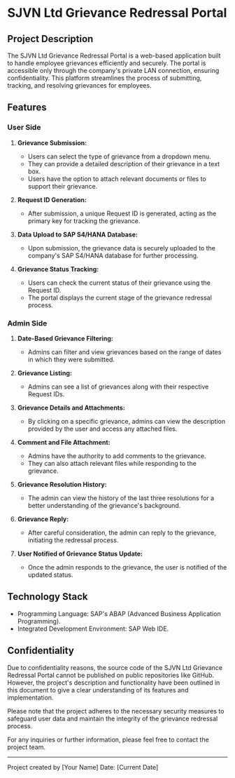 # SJVN Ltd Grievance Redressal Portal

## Project Description

The SJVN Ltd Grievance Redressal Portal is a web-based application built to handle employee grievances efficiently and securely. The portal is accessible only through the company's private LAN connection, ensuring confidentiality. This platform streamlines the process of submitting, tracking, and resolving grievances for employees.

## Features

### User Side

1. **Grievance Submission:**
   - Users can select the type of grievance from a dropdown menu.
   - They can provide a detailed description of their grievance in a text box.
   - Users have the option to attach relevant documents or files to support their grievance.

2. **Request ID Generation:**
   - After submission, a unique Request ID is generated, acting as the primary key for tracking the grievance.

3. **Data Upload to SAP S4/HANA Database:**
   - Upon submission, the grievance data is securely uploaded to the company's SAP S4/HANA database for further processing.

4. **Grievance Status Tracking:**
   - Users can check the current status of their grievance using the Request ID.
   - The portal displays the current stage of the grievance redressal process.

### Admin Side

1. **Date-Based Grievance Filtering:**
   - Admins can filter and view grievances based on the range of dates in which they were submitted.

2. **Grievance Listing:**
   - Admins can see a list of grievances along with their respective Request IDs.

3. **Grievance Details and Attachments:**
   - By clicking on a specific grievance, admins can view the description provided by the user and access any attached files.

4. **Comment and File Attachment:**
   - Admins have the authority to add comments to the grievance.
   - They can also attach relevant files while responding to the grievance.

5. **Grievance Resolution History:**
   - The admin can view the history of the last three resolutions for a better understanding of the grievance's background.

6. **Grievance Reply:**
   - After careful consideration, the admin can reply to the grievance, initiating the redressal process.

7. **User Notified of Grievance Status Update:**
   - Once the admin responds to the grievance, the user is notified of the updated status.

## Technology Stack

- Programming Language: SAP's ABAP (Advanced Business Application Programming).
- Integrated Development Environment: SAP Web IDE.

## Confidentiality

Due to confidentiality reasons, the source code of the SJVN Ltd Grievance Redressal Portal cannot be published on public repositories like GitHub. However, the project's description and functionality have been outlined in this document to give a clear understanding of its features and implementation.

Please note that the project adheres to the necessary security measures to safeguard user data and maintain the integrity of the grievance redressal process.

For any inquiries or further information, please feel free to contact the project team.

---
Project created by [Your Name]
Date: [Current Date]
